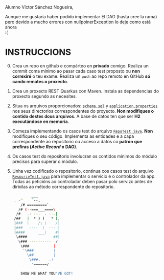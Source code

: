 Alumno Víctor Sánchez Nogueira,

Aunque me gustaría haber podido implementar El DAO 
(hasta cree la rama) pero devido a mucho errores con nullpoinerException 
lo deje como está ahora    
  :(

INSTRUCCIONS
=============

0. Crea un repo en github e compárteo en **privado** comigo. Realiza un commit coma mínimo ao pasar cada caso test proposto ou **non correxiré** o teu exame.
Realiza un `push` ao repo remoto en GitHub **só cando remates o proxecto**.

1. Crea un proxecto REST Quarkus con Maven. Instala as dependencias do proxecto segundo as necesites.

2. Situa os arquivos proporcionados: [`schema.sql`](./schema.sql) y [`application.properties`](./application.properties) nos seus directorios correspondentes do proyecto. **Non modifiques o contido destes dous arquivos**. A base de datos ten que ser **H2 executándose en memoria**.

3. Comeza implementando os casos test do arquivo [`RepoTest.java`](./RepoTest.java). **Non** modifiques o seu código. Implementa as entidades e a capa correspondente ao repositorio ou acceso a datos co **patrón que prefiras (_Active Record_ o DAO)**.

4. Os casos test do repositorio involucran os contidos mínimos do módulo precisos  para superar o módulo.

5. Unha vez codificado o repositorio, continua cos casos test do arquivo [`ResourceTest.java`](./ResourceTest.java) para implementar o servicio e o controlador da app. Todas as peticións ao controlador deben pasar polo servizo antes de dirixilas ao método correspondente do repositorio.
   
```bash
            ___
	. -^    `--,
       /# =========`-_
      /# (--===___====\
     /#   .- --.  . --.|
    /##   |  * ) (   * ),
    |###  \    /\ \    /|
    |###   ----  \  --- |
    |####      ___)    #|
     \####            ##|
      \### ----------  /
       \###           (
        '\###         |
          \##         |
           \###.    .)
            '======/
       
       SHOW ME WHAT YOU'VE GOT! 
```

